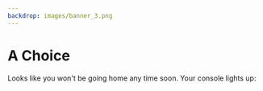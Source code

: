 ```yaml
---
backdrop: images/banner_3.png
---
```


# A Choice

Looks like you won't be going home any time soon. Your console lights up:

<Page url="/rocket/en/soho" instructions="" action="Press the red button" condition="none" />

<Page url="/rocket/en/rosetta" instructions="" action="Flip the blue switch" condition="none" />

<Page url="/rocket/en/magnet" instructions="" action="Pull the handle" condition="none" />

<Page url="/rocket/en/cluster" instructions="" action="Twist the gold knob" condition="none" />



